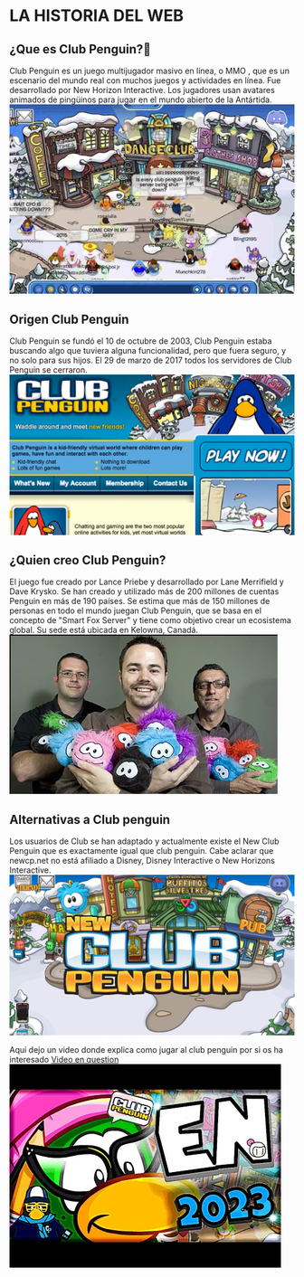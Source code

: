 # LA HISTORIA DEL WEB
## ¿Que es Club Penguin?🐧
Club Penguin es un juego multijugador masivo en línea, o MMO , que es un escenario del mundo real con muchos juegos y actividades en línea. Fue desarrollado por New Horizon Interactive. Los jugadores usan avatares animados de pingüinos para jugar en el mundo abierto de la Antártida. 
![Lobby de Club Penguin](https://github.com/kuromazin/SMX2M8UF1A1HistoriaWeb2005ClubPenguinIkerAmador/blob/main/ClubPenguinOnline.jpg)

## Origen Club Penguin
Club Penguin se fundó el 10 de octubre de 2003, Club Penguin estaba buscando algo que tuviera alguna funcionalidad, pero que fuera seguro, y no solo para sus hijos. El 29 de marzo de 2017 todos los servidores de Club Penguin se cerraron.
![Antigua Pagina de Club Penguin](https://github.com/kuromazin/SMX2M8UF1A1HistoriaWeb2005ClubPenguinIkerAmador/blob/main/maxresdefault.jpg)

## ¿Quien creo Club Penguin?
El juego fue creado por Lance Priebe y desarrollado por Lane Merrifield y Dave Krysko. Se han creado y utilizado más de 200 millones de cuentas Penguin en más de 190 países. Se estima que más de 150 millones de personas en todo el mundo juegan Club Penguin, que se basa en el concepto de "Smart Fox Server" y tiene como objetivo crear un ecosistema global. Su sede está ubicada en Kelowna, Canadá.
![Creadores de Club Penguin](https://github.com/kuromazin/SMX2M8UF1A1HistoriaWeb2005ClubPenguinIkerAmador/blob/main/creadores.jpg)

## Alternativas a Club penguin
Los usuarios de Club se han adaptado y actualmente existe el New Club Penguin que es exactamente igual que club penguin. Cabe aclarar que newcp.net no está afiliado a Disney, Disney Interactive o New Horizons Interactive. 
![New Club Penguin](https://github.com/kuromazin/SMX2M8UF1A1HistoriaWeb2005ClubPenguinIkerAmador/blob/main/codes-new-club-penguin.jpg)


Aqui dejo un video donde explica como jugar al club penguin por si os ha interesado
[Video en question](https://www.youtube.com/watch?v=MxgKXlfkJCc "Como jugar a club penguin en 2023")
![Miniatura](https://github.com/kuromazin/SMX2M8UF1A1HistoriaWeb2005ClubPenguinIkerAmador/blob/main/miniatura.jpg)

